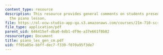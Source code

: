 ```yaml
---
content_type: resource
description: This resource provides general comments on students presentations on
  the piano lesson.
file: https://ol-ocw-studio-app-qa.s3.amazonaws.com/courses/21m-710-script-analysis-fall-2005/ff05a05ebbffdec7f339f070a95f3de7_piano_les_gen_cm.pdf
file_type: application/pdf
parent_uid: 646415ef-dba0-6db1-df9e-a37e661f8b82
resourcetype: Document
title: piano_les_gen_cm.pdf
uid: ff05a05e-bbff-dec7-f339-f070a95f3de7
---
```

